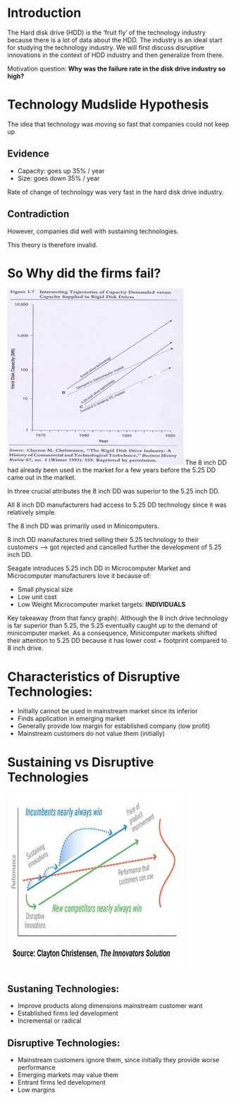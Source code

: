 # Introduction
The Hard disk drive (HDD) is the ‘fruit fly’ of the technology industry because there is a lot of data about the HDD. The industry is an ideal start for studying the technology industry. We will first discuss disruptive innovations in the context of HDD industry and then generalize from there.

Motivation question: __Why was the failure rate in the disk drive industry so high?__

# Technology Mudslide Hypothesis
The idea that technology was moving so fast that companies could not keep up

## Evidence
- Capacity: goes up 35% / year
- Size: goes down 35% / year

Rate of change of technology was very fast in the hard disk drive industry.

## Contradiction
However, companies did well with sustaining technologies.

This theory is therefore invalid.

# So Why did the firms fail?
<img src="img/disruptive_technology_1.jpg" width="400px" height="400px"/>
The 8 inch DD had already been used in the market for a few years before the 5.25 DD came out in the market.

In three crucial attributes the 8 inch DD was superior to the 5.25 inch DD.

All 8 inch DD manufacturers had access to 5.25 DD technology since it was relatively simple.

The 8 inch DD was primarily used in Minicomputers.

8 inch DD manufactures tried selling their 5.25 technology to their customers --> got rejected and cancelled further the development of 5.25 inch DD.

Seagate introduces 5.25 inch DD in Microcomputer Market and Microcomputer manufacturers love it because of:
- Small physical size
- Low unit cost
- Low Weight
Microcomputer market targets: __INDIVIDUALS__

Key takeaway (from that fancy graph):
Although the 8 inch drive technology is far superior than 5.25, the 5.25 eventually caught up to the demand of minicomputer market. As a consequence, Minicomputer markets shifted their attention to 5.25 DD because it has lower cost + footprint compared to 8 inch drive. 

# Characteristics of Disruptive Technologies:
- Initially cannot be used in mainstream market since its inferior
- Finds application in emerging market
- Generally provide low margin for established company (low profit)
- Mainstream customers do not value them (initially)

# Sustaining vs Disruptive Technologies
<img src="img/disruptive_technology_2.jpg" width="400px" height="400px"/>

## Sustaning Technologies:
- Improve products along dimensions mainstream customer want
- Established firms led development
- Incremental or radical

## Disruptive Technologies:
- Mainstream customers ignore them, since initially they provide worse performance
- Emerging markets may value them
- Entrant firms led development
- Low margins



